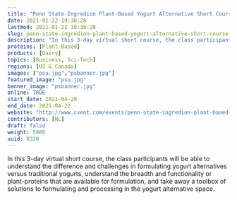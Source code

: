 ```yaml
---
title: "Penn State-Ingredion Plant-Based Yogurt Alternative Short Course"
date: 2021-01-22 19:38:28
lastmod: 2021-01-22 19:38:28
slug: penn-state-ingredion-plant-based-yogurt-alternative-short-course
description: "In this 3-day virtual short course, the class participants will be able to understand the difference and challenges in formulating yogurt alternatives versus traditional yogurts, understand the breadth and functionality or plant-proteins that are available for formulation, and take away a toolbox of solutions to formulating and processing in the yogurt alternative space."
proteins: [Plant-Based]
products: [Dairy]
topics: [Business, Sci-Tech]
regions: [US & Canada]
images: ["psu.jpg","psbanner.jpg"]
featured_image: "psu.jpg"
banner_image: "psbanner.jpg"
online: TRUE
start_date: 2021-04-20
end_date: 2021-04-22
website: "http://www.cvent.com/events/penn-state-ingredion-plant-based-yogurt-alternative-short-course/event-summary-f6236e8d058f43928bebeb8f6e44ff5b.aspx"
contributors: [NL]
draft: false
weight: 5000
uuid: 8320
---
```

In this 3-day virtual short course, the class participants will be able
to understand the difference and challenges in formulating yogurt
alternatives versus traditional yogurts, understand the breadth and
functionality or plant-proteins that are available for formulation, and
take away a toolbox of solutions to formulating and processing in the
yogurt alternative space.
